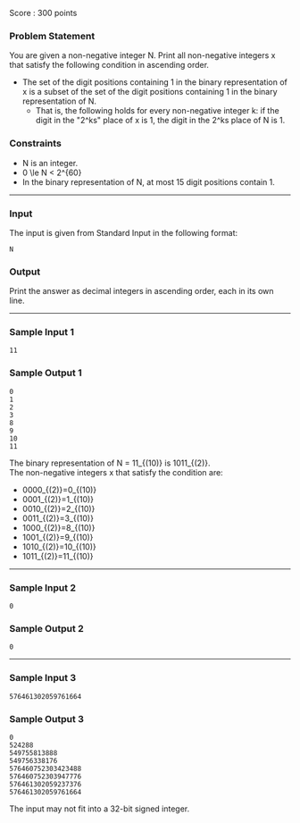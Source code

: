 Score : 300 points

### Problem Statement

You are given a non-negative integer N. Print all non-negative integers x that satisfy the following condition in ascending order.

* The set of the digit positions containing 1 in the binary representation of x is a subset of the set of the digit positions containing 1 in the binary representation of N.
  + That is, the following holds for every non-negative integer k: if the digit in the "2^ks" place of x is 1, the digit in the 2^ks place of N is 1.

### Constraints

* N is an integer.
* 0 \le N < 2^{60}
* In the binary representation of N, at most 15 digit positions contain 1.

---

### Input

The input is given from Standard Input in the following format:

```
N
```

### Output

Print the answer as decimal integers in ascending order, each in its own line.

---

### Sample Input 1

```
11
```

### Sample Output 1

```
0
1
2
3
8
9
10
11
```

The binary representation of N = 11\_{(10)} is 1011\_{(2)}.  
The non-negative integers x that satisfy the condition are:

* 0000\_{(2)}=0\_{(10)}
* 0001\_{(2)}=1\_{(10)}
* 0010\_{(2)}=2\_{(10)}
* 0011\_{(2)}=3\_{(10)}
* 1000\_{(2)}=8\_{(10)}
* 1001\_{(2)}=9\_{(10)}
* 1010\_{(2)}=10\_{(10)}
* 1011\_{(2)}=11\_{(10)}

---

### Sample Input 2

```
0
```

### Sample Output 2

```
0
```

---

### Sample Input 3

```
576461302059761664
```

### Sample Output 3

```
0
524288
549755813888
549756338176
576460752303423488
576460752303947776
576461302059237376
576461302059761664
```

The input may not fit into a 32-bit signed integer.